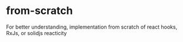 # from-scratch

For better understanding, implementation from scratch of react hooks, RxJs, or solidjs reacticity
